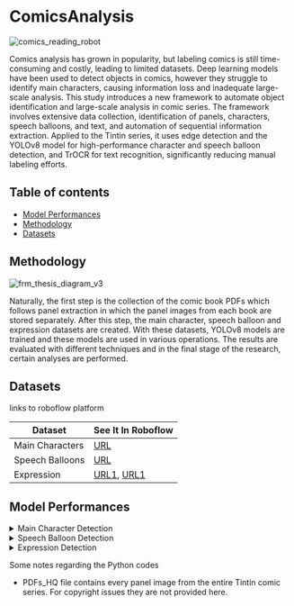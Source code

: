 # ComicsAnalysis

![comics_reading_robot](https://github.com/saskal5/ComicsAnalysis/assets/43573699/9b7643dc-5203-4ea4-9aef-14aa79d862e4)

Comics analysis has grown in popularity, but labeling comics is still time-consuming and costly, leading to limited datasets. Deep learning models have been used to detect objects in comics, however they struggle to identify main characters, causing information loss and inadequate large-scale analysis. This study introduces a new framework to automate object identification and large-scale analysis in comic series. The framework involves extensive data collection, identification of panels, characters, speech balloons, and text, and automation of sequential information extraction. Applied to the Tintin series, it uses edge detection and the YOLOv8 model for high-performance character and speech balloon detection, and TrOCR for text recognition, significantly reducing manual labeling efforts.

## Table of contents
* [Model Performances](#model-performances)
* [Methodology](#mmethodology)
* [Datasets](#datasets)


## Methodology

![frm_thesis_diagram_v3](https://github.com/saskal5/ComicsAnalysis/assets/43573699/57d60a37-bc93-461f-9ac5-570125234171)

Naturally, the first step is the collection of the comic book PDFs which follows panel extraction in which the panel images from each book are stored separately. After this step, the main character, speech balloon and expression datasets are created. With these datasets, YOLOv8 models are trained and these models are used in various operations. The results are evaluated with different techniques and in the final stage of the research, certain analyses are performed.

## Datasets

links to roboflow platform

|       Dataset      |                                                        See It In Roboflow                                                          | 
| ------------------ | ---------------------------------------------------------------------------------------------------------------------------------- | 
|   Main Characters  |                                   [URL](https://universe.roboflow.com/azat/tintin_hq/dataset/3)                                    |
|   Speech Balloons  |                                   [URL](https://universe.roboflow.com/azat/speech_balloons_hq/3)                                   |
|     Expression     | [URL1](https://universe.roboflow.com/azat/exclamation-question/1), [URL1](https://universe.roboflow.com/azat/exclamation-question/3) |




## Model Performances

<details>
<summary>Main Character Detection</summary>

**Model 1**
Trained on the dataset including the first book in the series


|     Model     |     Epoch     |   Time   |    P    |   R   |  mAP50  | mAP50-95 |
| ------------- | ------------- | -------- | ------- | ----- | ------- | -------- |
|    YOLOv5     |     50        |  12.47h  |  0.934  | 0.911 |  0.936  |  0.844   |
|    YOLOv8     |     62        |  7.11h   |  0.851  | 0.838 |  0.885  |  0.737   |
|    YOLOv9     |     50        |  1.69h   |  0.975  | 0.955 |  0.984  |  0.956   |

**Model 2**
Trained on the dataset excluding the first book in the series

</details>

<details>
<summary>Speech Balloon Detection</summary>


|     Model     |     Epoch     |   Time   |    P    |   R   |  mAP50  | mAP50-95 |
| ------------- | ------------- | -------- | ------- | ----- | ------- | -------- |
|    YOLOv5     |     25        |  3.89h   |  0.974  | 0.987 |  0.991  |  0.888   |
|    YOLOv8     |     25        |  2.72h   |  0.867  | 0.982 |  0.991  |  0.847   |
|    YOLOv9     |     20        |  0.48h   |  0.993  | 0.978 |  0.992  |  0.977   |

</details>

<details>
<summary>Expression Detection</summary>

The expression dataset was only trained with YOLOv8.


|   **Model**      |  **All**    | **Question** | **Exclamation** |   
| ---------------- | ----------- | ------------ | --------------- | 
|   **Precision**  |    0.958    |     0.922    |      0.995      | 
|   **Recall**     |    0.917    |     0.833    |      1.000      | 
|   **mAP50**      |    0.978    |     0.962    |      0.995      | 
|   **mAP50-95**   |    0.629    |     0.624    |      0.634      |

</details>

Some notes regarding the Python codes
* PDFs_HQ file contains every panel image from the entire Tintin comic series. For copyright issues they are not provided here.

